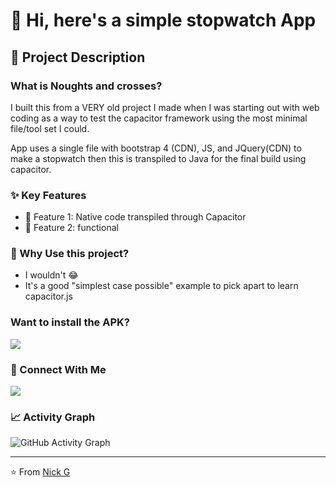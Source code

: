 # 👋 Hi, here's a simple stopwatch App

## 📝 Project Description

### What is Noughts and crosses?
I built this from a VERY old project I made when I was starting out with web coding as a way to test the capacitor framework using the most minimal file/tool set I could.

App uses a single file with bootstrap 4 (CDN), JS, and JQuery(CDN) to make a stopwatch then this is transpiled to Java for the final build using capacitor.

### ✨ Key Features
- 🎯 Feature 1: Native code transpiled through Capacitor
- 🔄 Feature 2: functional

### 🎯 Why Use this project?
- I wouldn't 😂
- It's a good "simplest case possible" example to pick apart to learn capacitor.js

### Want to install the APK?

<a href="https://github.com/legriffalo/Timer-android-capacitor-app/releases/tag/v0.0">
  <img src="https://img.shields.io/badge/test_the_apk-blue?style=for-the-badge&logo=windows"/>
</a>

### 🤝 Connect With Me
<p align="left">
<a href="https://www.linkedin.com/in/nick-griffiths-7b139198/">
  <img src="https://img.shields.io/badge/LinkedIn-0077B5?style=for-the-badge&logo=linkedin&logoColor=white"/>
</a>

</p>

### 📈 Activity Graph
![GitHub Activity Graph](https://github-readme-activity-graph.vercel.app/graph?username=legriffalo&theme=github)

---
⭐️ From [Nick G](https://github.com/legriffalo)
